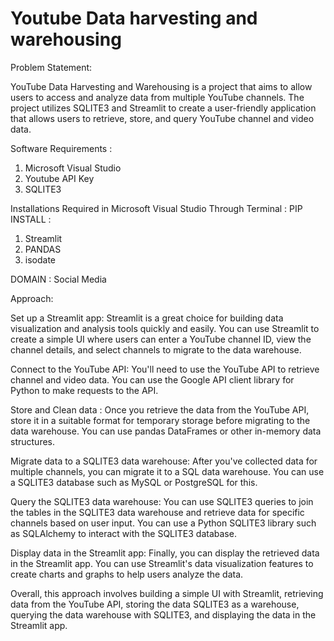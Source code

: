 # Youtube Data harvesting and warehousing
Problem Statement:

YouTube Data Harvesting and Warehousing is a project that aims to allow users to access and analyze data from multiple YouTube channels. The project utilizes SQLITE3 and Streamlit to create a user-friendly application that allows users to retrieve, store, and query YouTube channel and video data.

Software Requirements :
1.	Microsoft Visual Studio
2.  Youtube API Key
3.  SQLITE3

Installations Required in Microsoft Visual Studio Through Terminal :
PIP INSTALL :
1.	Streamlit
2.	PANDAS
3.	isodate

DOMAIN : Social Media

Approach:

Set up a Streamlit app: Streamlit is a great choice for building data visualization and analysis tools quickly and easily. You can use Streamlit to create a simple UI where users can enter a YouTube channel ID, view the channel details, and select channels to migrate to the data warehouse.

Connect to the YouTube API: You'll need to use the YouTube API to retrieve channel and video data. You can use the Google API client library for Python to make requests to the API.

Store and Clean data : Once you retrieve the data from the YouTube API, store it in a suitable format for temporary storage before migrating to the data warehouse. You can use pandas DataFrames or other in-memory data structures.

Migrate data to a SQLITE3 data warehouse: After you've collected data for multiple channels, you can migrate it to a SQL data warehouse. You can use a SQLITE3 database such as MySQL or PostgreSQL for this.

Query the SQLITE3 data warehouse: You can use SQLITE3 queries to join the tables in the SQLITE3 data warehouse and retrieve data for specific channels based on user input. You can use a Python SQLITE3 library such as SQLAlchemy to interact with the SQLITE3 database.

Display data in the Streamlit app: Finally, you can display the retrieved data in the Streamlit app. You can use Streamlit's data visualization features to create charts and graphs to help users analyze the data.

Overall, this approach involves building a simple UI with Streamlit, retrieving data from the YouTube API, storing the data SQLITE3 as a warehouse, querying the data warehouse with SQLITE3, and displaying the data in the Streamlit app.

